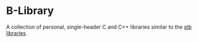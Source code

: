 # B-Library

A collection of personal, single-header C and C++ libraries similar to the [stb libraries](https://github.com/nothings/stb).
